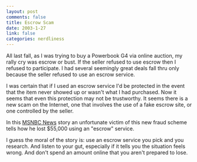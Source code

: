 ```yaml
--- 
layout: post
comments: false
title: Escrow Scam
date: 2003-1-27
link: false
categories: nerdliness
---
```

All last fall, as I was trying to buy a Powerbook G4 via online auction, my rally cry was escrow or bust. If the seller refused to use escrow then I refused to participate. I had several seemingly great deals fall thru only because the seller refused to use an escrow service.

I was certain that if I used an escrow service I'd be protected in the event that the item never showed up or wasn't what I had purchased. Now it seems that even this protection may not be trustworthy. It seems there is a new scam on the Internet, one that involves the use of a fake escrow site, or one controlled by the seller.

In this <a href="http://www.msnbc.com/news/854552.asp?0si">MSNBC News</a> story an unfortunate victim of this new fraud scheme tells how he lost $55,000 using an "escrow" service.

I guess the moral of the story is: use an escrow service you pick and you research. And listen to your gut, especially if it tells you the situation feels wrong. And don't spend an amount online that you aren't prepared to lose.
